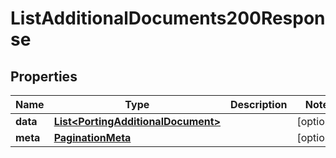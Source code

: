 

# ListAdditionalDocuments200Response


## Properties

| Name | Type | Description | Notes |
|------------ | ------------- | ------------- | -------------|
|**data** | [**List&lt;PortingAdditionalDocument&gt;**](PortingAdditionalDocument.md) |  |  [optional] |
|**meta** | [**PaginationMeta**](PaginationMeta.md) |  |  [optional] |



